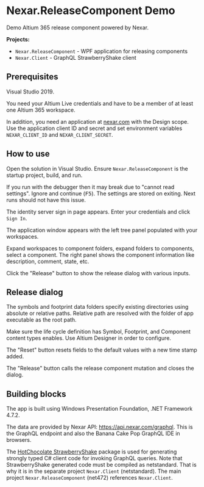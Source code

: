 # Nexar.ReleaseComponent Demo

[nexar.com]: https://nexar.com/

Demo Altium 365 release component powered by Nexar.

**Projects:**

- `Nexar.ReleaseComponent` - WPF application for releasing components
- `Nexar.Client` - GraphQL StrawberryShake client

## Prerequisites

Visual Studio 2019.

You need your Altium Live credentials and have to be a member of at least one Altium 365 workspace.

In addition, you need an application at [nexar.com] with the Design scope.
Use the application client ID and secret and set environment variables `NEXAR_CLIENT_ID` and `NEXAR_CLIENT_SECRET`.

## How to use

Open the solution in Visual Studio.
Ensure `Nexar.ReleaseComponent` is the startup project, build, and run.

If you run with the debugger then it may break due to "cannot read settings".
Ignore and continue (<kbd>F5</kbd>). The settings are stored on exiting.
Next runs should not have this issue.

The identity server sign in page appears. Enter your credentials and click `Sign In`.

The application window appears with the left tree panel populated with your workspaces.

Expand workspaces to component folders, expand folders to components, select a component.
The right panel shows the component information like description, comment, state, etc.

Click the "Release" button to show the release dialog with various inputs.

## Release dialog

The symbols and footprint data folders specify existing directories using absolute or relative paths.
Relative path are resolved with the folder of app executable as the root path.

Make sure the life cycle definition has Symbol, Footprint, and Component content types enables.
Use Altium Designer in order to configure.

The "Reset" button resets fields to the default values with a new time stamp added.

The "Release" button calls the release component mutation and closes the dialog.

## Building blocks

The app is built using Windows Presentation Foundation, .NET Framework 4.7.2.

The data are provided by Nexar API: <https://api.nexar.com/graphql>.
This is the GraphQL endpoint and also the Banana Cake Pop GraphQL IDE in browsers.

The [HotChocolate StrawberryShake](https://github.com/ChilliCream/hotchocolate) package
is used for generating strongly typed C# client code for invoking GraphQL queries.
Note that StrawberryShake generated code must be compiled as netstandard.
That is why it is in the separate project `Nexar.Client` (netstandard).
The main project `Nexar.ReleaseComponent` (net472) references `Nexar.Client`.
